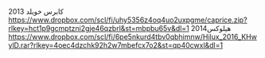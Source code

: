  كابرس خويلد 2013
 https://www.dropbox.com/scl/fi/uhy5356z4oq4uo2uxpgme/caprice.zip?rlkey=hct1p9gcmptzni2gje46qzbrl&st=mbpbu65v&dl=1                                  هيلوكس2014
https://www.dropbox.com/scl/fi/6pe5nkurd4tbv0qbhimnw/Hilux_2016_KHwylD.rar?rlkey=4oec4dzchk92h2w7mbefcx7o2&st=qp40cwxl&dl=1
